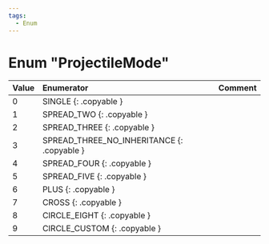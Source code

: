 ```yaml
---
tags:
  - Enum
---
```

# Enum "ProjectileMode"
|Value|Enumerator|Comment|
|:--|:--|:--|
|0 |SINGLE {: .copyable } |  |
|1 |SPREAD_TWO {: .copyable } |  |
|2 |SPREAD_THREE {: .copyable } |  |
|3 |SPREAD_THREE_NO_INHERITANCE {: .copyable } |  |
|4 |SPREAD_FOUR {: .copyable } |  |
|5 |SPREAD_FIVE {: .copyable } |  |
|6 |PLUS {: .copyable } |  |
|7 |CROSS {: .copyable } |  |
|8 |CIRCLE_EIGHT {: .copyable } |  |
|9 |CIRCLE_CUSTOM {: .copyable } |  |
